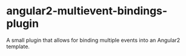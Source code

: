 # angular2-multievent-bindings-plugin
A small plugin that allows for binding multiple events into an Angular2 template. 

